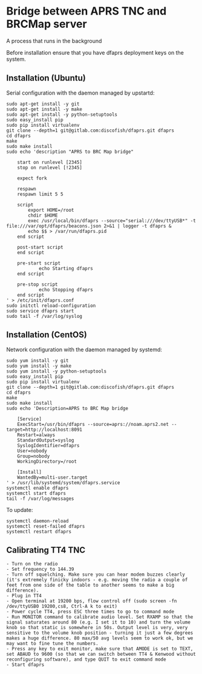 Bridge between APRS TNC and BRCMap server
=========================================

A process that runs in the background 

Before installation ensure that you have dfaprs deployment keys on the system.

Installation (Ubuntu)
---------------------

Serial configuration with the daemon managed by upstartd:

    sudo apt-get install -y git
    sudo apt-get install -y make
	sudo apt-get install -y python-setuptools
	sudo easy_install pip
	sudo pip install virtualenv
    git clone --depth=1 git@gitlab.com:discofish/dfaprs.git dfaprs
    cd dfaprs
    make 
    sudo make install
    sudo echo 'description "APRS to BRC Map bridge"

		start on runlevel [2345]
		stop on runlevel [!2345]

		expect fork

		respawn
		respawn limit 5 5

		script
		    export HOME=/root
		    chdir $HOME
		    exec /usr/local/bin/dfaprs --source="serial:///dev/ttyUSB*" -t file:///var/opt/dfaprs/beacons.json 2>&1 | logger -t dfaprs &
		    echo $$ > /var/run/dfaprs.pid
		end script

		post-start script
		end script

		pre-start script
		        echo Starting dfaprs
		end script

		pre-stop script
		        echo Stopping dfaprs
		end script
	' > /etc/init/dfaprs.conf
	sudo initctl reload-configuration
	sudo service dfaprs start 
	sudo tail -f /var/log/syslog

Installation (CentOS) 
----------------------

Network configuration with the daemon managed by systemd:

    sudo yum install -y git
    sudo yum install -y make
	sudo yum install -y python-setuptools
	sudo easy_install pip
	sudo pip install virtualenv
    git clone --depth=1 git@gitlab.com:discofish/dfaprs.git dfaprs
    cd dfaprs
    make 
    sudo make install
    sudo echo 'Description=APRS to BRC Map bridge

		[Service]
		ExecStart=/usr/bin/dfaprs --source=aprs://noam.aprs2.net --target=http://localhost:8091
		Restart=always
		StandardOutput=syslog
		SyslogIdentifier=dfaprs
		User=nobody
		Group=nobody
		WorkingDirectory=/root

		[Install]
		WantedBy=multi-user.target
	' > /usr/lib/systemd/system/dfaprs.service
	systemctl enable dfaprs
	systemctl start dfaprs
	tail -f /var/log/messages

To update:
	
	systemctl daemon-reload
	systemctl reset-failed dfaprs
	systemctl restart dfaprs


Calibrating TT4 TNC
--------------------

	- Turn on the radio 
	- Set frequency to 144.39 
	- Turn off squelching. Make sure you can hear modem buzzes clearly (it's extremely finicky indoors - e.g. moving the radio a couple of feet from one side of the table to another seems to make a big difference). 
	- Plug in TT4
	- Open terminal at 19200 bps, flow control off (sudo screen -fn /dev/ttyUSB0 19200,cs8, Ctrl-A k to exit)
	- Power cycle TT4, press ESC three times to go to command mode
	- Run MONITOR command to calibrate audio level. Set RXAMP so that the signal saturates around 80 (e.g. I set it to 10) and turn the volume knob so that static is somewhere in 50s. Output level is very, very sensitive to the volume knob position - turning it just a few degrees makes a huge difference. 80 max/50 avg levels seem to work ok, but we may want to fine tune the numbers.
	- Press any key to exit monitor, make sure that AMODE is set to TEXT, set ABAUD to 9600 (so that we can switch between TT4 & Kenwood without reconfiguring software), and type QUIT to exit command mode
	- Start dfaprs  

